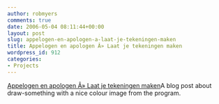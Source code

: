 ```yaml
---
author: robmyers
comments: true
date: 2006-05-04 08:11:44+00:00
layout: post
slug: appelogen-en-apologen-a-laat-je-tekeningen-maken
title: Appelogen en apologen Â» Laat je tekeningen maken
wordpress_id: 912
categories:
- Projects
---
```


[Appelogen en apologen Â» Laat je tekeningen maken](http://www.appelogen.be/2006/01/13/laat-je-tekeningen-maken/)A blog post about draw-something with a nice colour image from the program.

